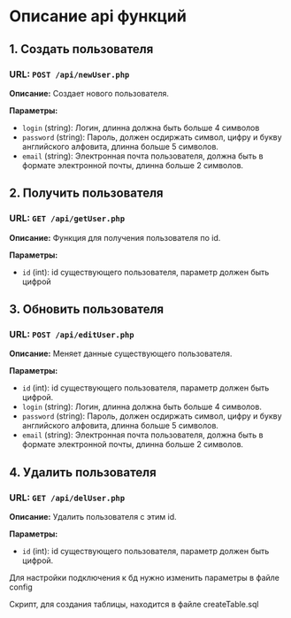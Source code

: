 Описание api функций
====================

1\. Создать пользователя
------------------------

### URL: `POST /api/newUser.php`

**Описание:** Создает нового пользователя.

**Параметры:**

*   `login` (string): Логин, длинна должна быть больше 4 символов
*   `password` (string): Пароль, должен осдиржать символ, цифру и букву английского алфовита, длинна больше 5 символов.
*   `email` (string): Электронная почта пользователя, должна быть в формате электронной почты, длинна больше 2 символов.

2\. Получить пользователя
-------------------------

### URL: `GET /api/getUser.php`

**Описание:** Функция для получения пользователя по id.

**Параметры:**

*   `id` (int): id существующего пользователя, параметр должен быть цифрой

3\. Обновить пользователя
-------------------------

### URL: `POST /api/editUser.php`

**Описание:** Меняет данные существующего пользователя.

**Параметры:**

*   `id` (int): id существующего пользователя, параметр должен быть цифрой.
*   `login` (string): Логин, длинна должна быть больше 4 символов.
*   `password` (string): Пароль, должен осдиржать символ, цифру и букву английского алфовита, длинна больше 5 символов.
*   `email` (string): Электронная почта пользователя, должна быть в формате электронной почты, длинна больше 2 символов.

4\. Удалить пользователя
------------------------

### URL: `GET /api/delUser.php`

**Описание:** Удалить пользователя с этим id.

**Параметры:**

*   `id` (int): id существующего пользователя, параметр должен быть цифрой.

Для настройки подключения к бд нужно изменить параметры в файле config

Скрипт, для создания таблицы, находится в файле createTable.sql
